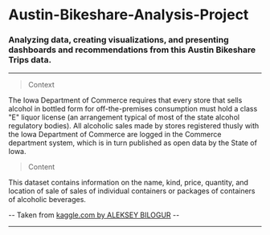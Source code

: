 # Austin-Bikeshare-Analysis-Project

### Analyzing data, creating visualizations, and presenting dashboards and recommendations from this Austin Bikeshare Trips data.

-----------------------------------------------------------------------------------
> Context

The Iowa Department of Commerce requires that every store that sells alcohol in bottled form for off-the-premises consumption must hold a class "E" liquor license (an arrangement typical of most of the state alcohol regulatory bodies). All alcoholic sales made by stores registered thusly with the Iowa Department of Commerce are logged in the Commerce department system, which is in turn published as open data by the State of Iowa.

> Content

This dataset contains information on the name, kind, price, quantity, and location of sale of sales of individual containers or packages of containers of alcoholic beverages.

-- Taken from [kaggle.com by ALEKSEY BILOGUR](https://www.kaggle.com/datasets/residentmario/iowa-liquor-sales) --

-----------------------------------------------------------------------------------
